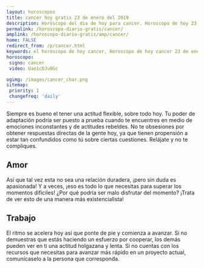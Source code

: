 ```yaml
---
layout: horoscopos
title: cancer hoy gratis 23 de enero del 2019 
description: Horóscopo del dia de hoy para cancer. Horoscopo de hoy 23 de enero del 2019. Las predicciones de amor, trabajo, vida personal gratis.
permalink: /horoscopo-diario-gratis/cancer/
amplink: /horoscopo-diario-gratis/amp/cancer/
home: FALSE
redirect_from: /p/cancer.html
keywords: el horóscopo de hoy cancer, Horoscopo de hoy cancer 23 de enero del 2019,horóscopo del día,horoscopo del dia de hoy,horoscopo de hoy,horoscopo de hoy cancer,cancer hoy,signos zodiacales,horóscopo de hoy,horoscopos de hoy,horoscopo cancer hoy,horoscopo de cancer de hoy,horóscopo de hoy cancer,horoscopos,cancer de hoy,los horoscopos de hoy,cancer de hoy,cancer 23 de enero del 2019,signos zodiacales 2019, el horoscopo de hoy
horoscopo:
 signo: cancer
 video: Uao1cDJu0Gc

ogimg: /images/cancer_char.png
sitemap:
 priority: 1
 changefreq: 'daily'
---
```



Siempre es bueno el tener una actitud flexible, sobre todo hoy. Tu poder de adaptación podría ser puesto a prueba cuando te encuentres en medio de emociones inconstantes y de actitudes rebeldes. No te obsesiones por obtener respuestas directas de la gente hoy, ya que tienen propensión a estar tan confundidos como tú sobre ciertas cuestiones. Relájate y no te compliques.

## Amor

Así que tal vez esta no sea una relación duradera, ¡pero sin duda es apasionada! Y a veces, ¡eso es todo lo que necesitas para superar los momentos difíciles! ¿Por qué podría ser malo disfrutar del momento? ¡Trata de ver esto de una manera más existencialista!

## Trabajo

El ritmo se acelera hoy así que ponte de pie y comienza a avanzar. Si no demuestras que estás haciendo un esfuerzo por cooperar, los demás pueden ver en ti una actitud holgazana y lenta. Si no cuentas con los recursos que necesitas para avanzar más rápido en un proyecto actual, comunícaselo a la persona que corresponda.